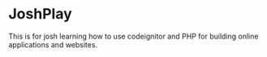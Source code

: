 JoshPlay
========

This is for josh learning how to use codeignitor and PHP for building online applications and websites.
